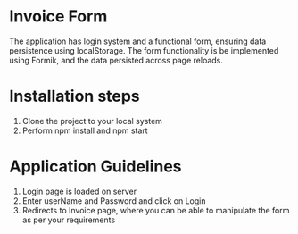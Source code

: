 
# Invoice Form

The application has login system and a functional form, ensuring data persistence using localStorage. The form functionality is be implemented using Formik, and the data persisted across page reloads.

# Installation steps

1. Clone the project to your local system
2.  Perform npm install and npm start

# Application Guidelines

1. Login page is loaded on server
2. Enter userName and Password and click on Login
3. Redirects to Invoice page, where you can be able to manipulate the form as per your requirements

